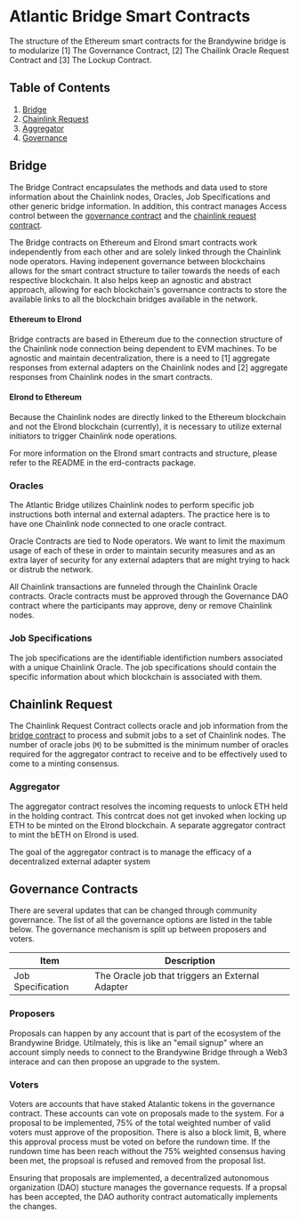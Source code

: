 # Atlantic Bridge Smart Contracts

The structure of the Ethereum smart contracts for the Brandywine bridge is to modularize [1] The Governance Contract, [2] The Chailink Oracle Request Contract and [3] The Lockup Contract.

## Table of Contents

1. [Bridge](#Bridge)
2. [Chainlink Request](#Chainlink-Request)
3. [Aggregator](#Aggregator)
4. [Governance](#Governance)



## Bridge

The Bridge Contract encapsulates the methods and data used to store information about the Chainlink nodes, Oracles, Job Specifications and other generic bridge information. In addition, this contract manages Access control between the [governance contract](#Governance) and the [chainlink request contract](#Chainlink-Request).

The Bridge contracts on Ethereum and Elrond smart contracts work independently from each other and are solely linked through the Chainlink node operators. Having indepenent governance between blockchains allows for the smart contract structure to tailer towards the needs of each respective blockchain. It also helps keep an agnostic and abstract approach, allowing for each blockchain's governance contracts to store the available links to all the blockchain bridges available in the network.

#### Ethereum to Elrond

Bridge contracts are based in Ethereum due to the connection structure of the Chainlink node connection being dependent to EVM machines. To be agnostic and maintain decentralization, there is a need to [1] aggregate responses from external adapters on the Chainlink nodes and [2] aggregate responses from Chainlink nodes in the smart contracts.

#### Elrond to Ethereum

Because the Chainlink nodes are directly linked to the Ethereum blockchain and not the Elrond blockchain (currently), it is necessary to utilize external initiators to trigger Chainlink node operations. 

For more information on the Elrond smart contracts and structure, please refer to the README in the erd-contracts package.

### Oracles

The Atlantic Bridge utilizes Chainlink nodes to perform specific job instructions both internal and external adapters. The practice here is to have one Chainlink node connected to one oracle contract.

Oracle Contracts are tied to Node operators. We want to limit the maximum usage of each of these in order to maintain security measures and as an extra layer of security for any external adapters that are might trying to hack or distrub the network.

All Chainlink transactions are funneled through the Chainlink Oracle contracts. Oracle contracts must be approved through the Governance DAO contract where the participants may approve, deny or remove Chainlink nodes.

### Job Specifications

The job specifications are the identifiable identifiction numbers associated with a unique Chainlink Oracle. The job specifications should contain the specific information about which blockchain is associated with them.

## Chainlink Request

The Chainlink Request Contract collects oracle and job information from the [bridge contract](#Bridge) to process and submit jobs to a set of Chainlink nodes. The number of oracle jobs (`M`) to be submitted is the minimum number of oracles required for the aggregator contract to receive and to be effectively used to come to a minting consensus.

### Aggregator

The aggregator contract resolves the incoming requests to unlock ETH held in the holding contract. This contrcat does not get invoked when locking up ETH to be minted on the Elrond blockchain.
A separate aggregator contract to mint the bETH on Elrond is used.

The goal of the aggregator contract is to manage the efficacy of a decentralized external adapter system

## Governance Contracts

There are several updates that can be changed through community governance. The list of all the governance options are listed in the table below. The governance mechanism is split up between proposers and voters. 

| Item              | Description                                      |
| ----------------- | ------------------------------------------------ |
| Job Specification | The Oracle job that triggers an External Adapter |

### Proposers

Proposals can happen by any account that is part of the ecosystem of the Brandywine Bridge. Utilmately, this is like an "email signup" where an account simply needs to connect to the Brandywine Bridge through a Web3 interace and can then propose an upgrade to the system. 

### Voters
Voters are accounts that have staked Atalantic tokens in the governance contract. These accounts can vote on proposals made to the system. For a proposal to be implemented, 75% of the total weighted number of valid voters must approve of the proposition. There is also a block limit, B, where this approval process must be voted on before the rundown time. If the rundown time has been reach without the 75% weighted consensus having been met, the propsoal is refused and removed from the proposal list.

Ensuring that proposals are implemented, a decentralized autonomous organization (DAO) stucture manages the governance requests. If a propsal has been accepted, the DAO authority contract automatically implements the changes.